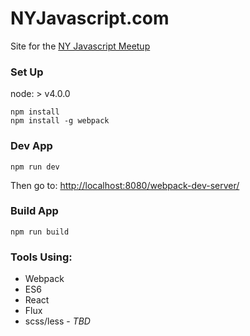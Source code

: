 # NYJavascript.com
Site for the [NY Javascript Meetup](www.meetup.com/NY-JavaScript/)

### Set Up
node: > v4.0.0
```
npm install
npm install -g webpack
```

### Dev App
```
npm run dev
```
Then go to: [http://localhost:8080/webpack-dev-server/](http://localhost:8080/webpack-dev-server/) 

### Build App

```
npm run build
```

### Tools Using:
- Webpack
- ES6
- React
- Flux
- scss/less - _TBD_
